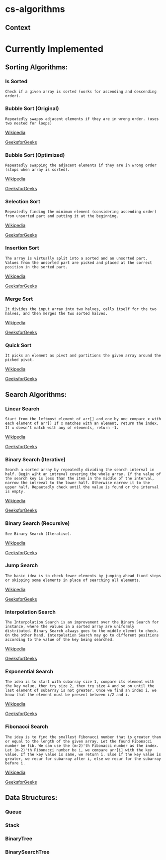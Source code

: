 # cs-algorithms

## Context
    


# Currently Implemented

## Sorting Algorithms:

### Is Sorted
    Check if a given array is sorted (works for ascending and descending order).

### Bubble Sort (Original)
    Repeatedly swapps adjacent elements if they are in wrong order. (uses two nested for loops)

[Wikipedia](https://en.wikipedia.org/wiki/Bubble_sort)

[GeeksforGeeks](https://www.geeksforgeeks.org/bubble-sort/)

### Bubble Sort (Optimized)
    Repeatedly swapping the adjacent elements if they are in wrong order (stops when array is sorted).

[Wikipedia](https://en.wikipedia.org/wiki/Bubble_sort)

[GeeksforGeeks](https://www.geeksforgeeks.org/bubble-sort/)

### Selection Sort
    Repeatedly finding the minimum element (considering ascending order) from unsorted part and putting it at the beginning. 

[Wikipedia](https://en.wikipedia.org/wiki/Selection_sort)

[GeeksforGeeks](https://www.geeksforgeeks.org/selection-sort/)

### Insertion Sort
    The array is virtually split into a sorted and an unsorted part. Values from the unsorted part are picked and placed at the correct position in the sorted part.

[Wikipedia](https://en.wikipedia.org/wiki/Insertion_sort)

[GeeksforGeeks](https://www.geeksforgeeks.org/insertion-sort/)

### Merge Sort
    It divides the input array into two halves, calls itself for the two halves, and then merges the two sorted halves. 

[Wikipedia](https://en.wikipedia.org/wiki/Merge_sort)

[GeeksforGeeks](https://www.geeksforgeeks.org/merge-sort/)

### Quick Sort
    It picks an element as pivot and partitions the given array around the picked pivot. 

[Wikipedia](https://en.wikipedia.org/wiki/Quicksort)

[GeeksforGeeks](https://www.geeksforgeeks.org/quick-sort/)

## Search Algorithms:

### Linear Search
    Start from the leftmost element of arr[] and one by one compare x with each element of arr[] If x matches with an element, return the index. If x doesn’t match with any of elements, return -1.
    
[Wikipedia](https://en.wikipedia.org/wiki/Linear_search)

[GeeksforGeeks](https://www.geeksforgeeks.org/linear-search/)

### Binary Search (Iterative) 
    Search a sorted array by repeatedly dividing the search interval in half. Begin wiht an intreval covering the whole array. If the value of the search key is less than the item in the middle of the interval, narrow the intreval to the lower half. Otherwise narrow it to the upper half. Repaetadly check until the value is found or the interval is empty. 

[Wikipedia](https://en.wikipedia.org/wiki/Binary_search_algorithm)

[GeeksforGeeks](https://www.geeksforgeeks.org/binary-search/)

### Binary Search (Recursive)
    See Binary Search (Iterative).

[Wikipedia](https://en.wikipedia.org/wiki/Binary_search_algorithm)

[GeeksforGeeks](https://www.geeksforgeeks.org/binary-search/)

### Jump Search
    The basic idea is to check fewer elements by jumping ahead fixed steps or skipping some elements in place of searching all elements.

[Wikipedia](https://en.wikipedia.org/wiki/Jump_search)

[GeeksforGeeks](https://www.geeksforgeeks.org/jump-search/)

### Interpolation Search
    The Interpolation Search is an improvement over the Binary Search for instance, where the values in a sorted array are uniformly distributed. Binary Search always goes to the middle elemnt to check. On the other hand, Interpolation Search may go to different positions according to the value of the key being searched.

[Wikipedia](https://en.wikipedia.org/wiki/Interpolation_search)

[GeeksforGeeks](https://www.geeksforgeeks.org/interpolation-search/)

### Exponential Search
    The idea is to start with subarray size 1, compare its element with the key value, then try size 2, then try size 4 and so on until the last element of subarray is not greater. Once we find an index i, we know that the element must be present between i/2 and i.

[Wikipedia](https://en.wikipedia.org/wiki/Exponential_search)

[GeeksforGeeks](https://www.geeksforgeeks.org/exponential-search/)

### Fibonacci Search
    The idea is to find the smallest Fibonacci number that is greater than or equal to the length of the given array. Let the found Fibonacci number be fib. We can use the (m-2)'th Fibonacci number as the index. Let (m-2)'th Fibonacci number be i, we compare arr[i] with the key value. If the key value is same, we return i. Else if the key value is greater, we recur for subarray after i, else we recur for the subarray before i.

[Wikipedia](https://en.wikipedia.org/wiki/Fibonacci_search_technique)

[GeeksforGeeks](https://www.geeksforgeeks.org/fibonacci-search/)
    
        
## Data Structures:
### Queue

### Stack

### BinaryTree

### BinarySearchTree

